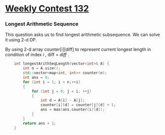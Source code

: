 # [Weekly Contest 132](https://leetcode-cn.com/contest/weekly-contest-132)

### Longest Arithmetic Sequence

This question asks us to find longest arithmetic subsequence. We can solve it using 2-d DP.

By using 2-d array counter\[i][diff] to represent current longest length in condition of index $i$ , diff = $diff$ .

```cpp
	int longestArithSeqLength(vector<int>& A) {
		int n = A.size();
		std::vector<map<int, int>> counter(n);
		int ans = 0;
		for (int i = 1; i < n;++i)
		{
			for (int j = 0; j < i; ++j)
			{
				int d = A[i] - A[j];
				counter[i][d] = counter[j][d] + 1;
				ans = max(ans,counter[i][d]);	
			}
		}
		return ans + 1;
	}
```